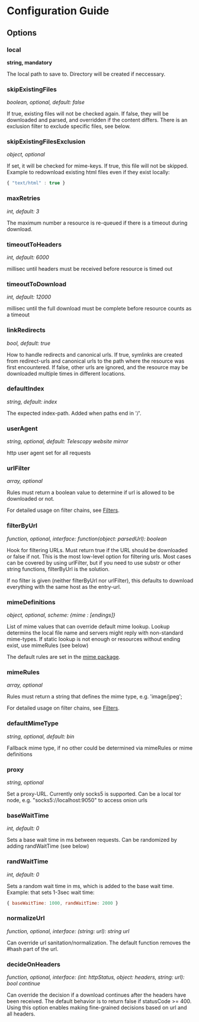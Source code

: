 # Configuration Guide



## Options

### local

**string, mandatory**

The local path to save to. Directory will be created if neccessary.

### skipExistingFiles

*boolean, optional, default: false*

If true, existing files will not be checked again. If false, they will be downloaded and parsed, and overridden if the content differs. There is an exclusion filter to exclude specific files, see below.

### skipExistingFilesExclusion

*object, optional*

If set, it will be checked for mime-keys. If true, this file will not be skipped. Example to redownload existing html files even if they exist locally:

```js
{ "text/html" : true }
```

### maxRetries

*int, default: 3*

The maximum number a resource is re-queued if there is a timeout during download.

### timeoutToHeaders

*int, default: 6000*

millisec until headers must be received before resource is timed out

### timeoutToDownload

*int, default: 12000*

millisec until the full download must be complete before resource counts as a timeout

### linkRedirects

*bool, default: true*

How to handle redirects and canonical urls. If true, symlinks are created from redirect-urls and canonical urls to the path where the resource was first encountered. If false, other urls are ignored, and the resource may be downloaded multiple times in different locations.

### defaultIndex

*string, default: index*

The expected index-path. Added when paths end in '/'.

### userAgent

*string, optional, default: Telescopy website mirror*

http user agent set for all requests

### urlFilter

*array, optional*

Rules must return a boolean value to determine if url is allowed to be downloaded or not.

For detailed usage on filter chains, see [Filters](filters.md).

### filterByUrl

*function, optional, interface: function(object: parsedUrl): boolean*

Hook for filtering URLs. Must return true if the URL should be downloaded or false if not. This is the most low-level option for filtering urls. Most cases can be covered by using urlFilter, but if you need to use substr or other string functions, filterByUrl is the solution.

If no filter is given (neither filterByUrl nor urlFilter), this defaults to download everything with the same host as the entry-url.

### mimeDefinitions

*object, optional, scheme: {mime : [endings]}*

List of mime values that can override default mime lookup. Lookup determins the local file name and servers might reply with non-standard mime-types. If static lookup is not enough or resources without ending exist, use mimeRules (see below)

The default rules are set in the [mime package](https://www.npmjs.com/package/mime).

### mimeRules

*array, optional*

Rules must return a string that defines the mime type, e.g. 'image/jpeg';

For detailed usage on filter chains, see [Filters](filters.md).

### defaultMimeType

*string, optional, default: bin*

Fallback mime type, if no other could be determined via mimeRules or mime definitions

### proxy

*string, optional*

Set a proxy-URL. Currently only socks5 is supported. Can be a local tor node, e.g. "socks5://localhost:9050" to access onion urls

### baseWaitTime

*int, default: 0*

Sets a base wait time in ms between requests. Can be randomized by adding randWaitTime (see below)

### randWaitTime

*int, default: 0*

Sets a random wait time in ms, which is added to the base wait time.
Example: that sets 1-3sec wait time:

```js
{ baseWaitTime: 1000, randWaitTime: 2000 }
```

### normalizeUrl

*function, optional, interface: (string: url): string url*

Can override url sanitation/normalization. The default function removes the #hash part of the url.


### decideOnHeaders

*function, optional, interface: (int: httpStatus, object: headers, string: url): bool continue*

Can override the decision if a download continues after the headers have been received. The default behavior is to return false if statusCode >= 400.
Using this option enables making fine-grained decisions based on url and all headers.